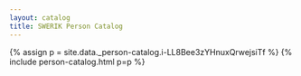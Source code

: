 ```yaml
---
layout: catalog
title: SWERIK Person Catalog
---
```

{% assign p = site.data._person-catalog.i-LL8Bee3zYHnuxQrwejsiTf %}
{% include person-catalog.html p=p %}

